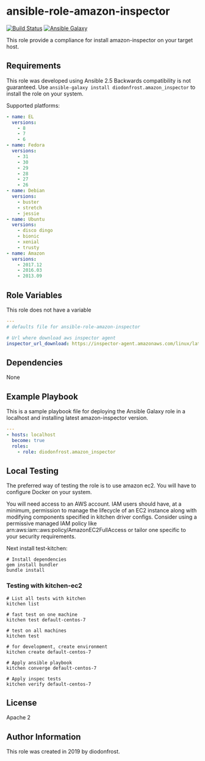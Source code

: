 # ansible-role-amazon-inspector

[![Build Status](https://travis-ci.org/diodonfrost/ansible-role-amazon-inspector.svg?branch=master)](https://travis-ci.org/diodonfrost/ansible-role-amazon-inspector)
[![Ansible Galaxy](https://img.shields.io/badge/galaxy-diodonfrost.amazon_inspector-660198.svg)](https://galaxy.ansible.com/diodonfrost/amazon_inspector)

This role provide a compliance for install amazon-inspector on your target host.

## Requirements

This role was developed using Ansible 2.5 Backwards compatibility is not guaranteed.
Use `ansible-galaxy install diodonfrost.amazon_inspector` to install the role on your system.

Supported platforms:

```yaml
- name: EL
  versions:
    - 8
    - 7
    - 6
- name: Fedora
  versions:
    - 31
    - 30
    - 29
    - 28
    - 27
    - 26
- name: Debian
  versions:
    - buster
    - stretch
    - jessie
- name: Ubuntu
  versions:
    - disco dingo
    - bionic
    - xenial
    - trusty
- name: Amazon
  versions:
    - 2017.12
    - 2016.03
    - 2013.09
```

## Role Variables

This role does not have a variable

```yaml
---
# defaults file for ansible-role-amazon-inspector

# Url where download aws inspector agent
inspector_url_download: https://inspector-agent.amazonaws.com/linux/latest/install
```

## Dependencies

None

## Example Playbook

This is a sample playbook file for deploying the Ansible Galaxy 
role in a localhost and installing latest amazon-inspector version.

```yaml
---
- hosts: localhost
  become: true
  roles:
    - role: diodonfrost.amazon_inspector
```

## Local Testing

The preferred way of testing the role is to use amazon ec2. You will have to configure Docker on your system.

 You will need access to an AWS account. IAM users should have, at a minimum, permission to manage the lifecycle of an EC2 instance along with modifying components specified in kitchen driver configs. Consider using a permissive managed IAM policy like arn:aws:iam::aws:policy/AmazonEC2FullAccess or tailor one specific to your security requirements.

Next install test-kitchen:

```shell
# Install dependencies
gem install bundler
bundle install
```

### Testing with kitchen-ec2

```shell
# List all tests with kitchen
kitchen list

# fast test on one machine
kitchen test default-centos-7

# test on all machines
kitchen test

# for development, create environment
kitchen create default-centos-7

# Apply ansible playbook
kitchen converge default-centos-7

# Apply inspec tests
kitchen verify default-centos-7
```

## License

Apache 2

## Author Information

This role was created in 2019 by diodonfrost.

